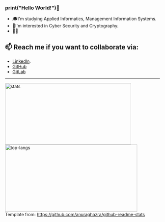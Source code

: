 ### print("Hello World!")👋
- 🎓I'm studying Applied Informatics, Management Information Systems.
- 🔐I'm interested in Cyber Security and Cryptography.
- 👨‍💻

## 📫 Reach me if you want to collaborate via:
- [LinkedIn](https://www.linkedin.com/in/prodromos-nasis-223ba420b/).
- [GitHub](https://github.com/pnasis)
- [GitLab](https://gitlab.com/pnasis)

<hr>

<img height="200em" width="410vw" src="https://github-readme-stats.vercel.app/api?username=pnasis&hide_border=true&count_private=true&show_icons=true&theme=tokyonight" alt="stats"> <img height="220em" width="430em" src="https://github-readme-stats.vercel.app/api/top-langs?username=pnasis&show_icons=true&locale=en&layout=compact&hide_border=true&theme=tokyonight" alt="top-langs"> \
Template from: https://github.com/anuraghazra/github-readme-stats

<!--
**pnasis/pnasis** is a ✨ _special_ ✨ repository because its `README.md` (this file) appears on your GitHub profile.
-->
